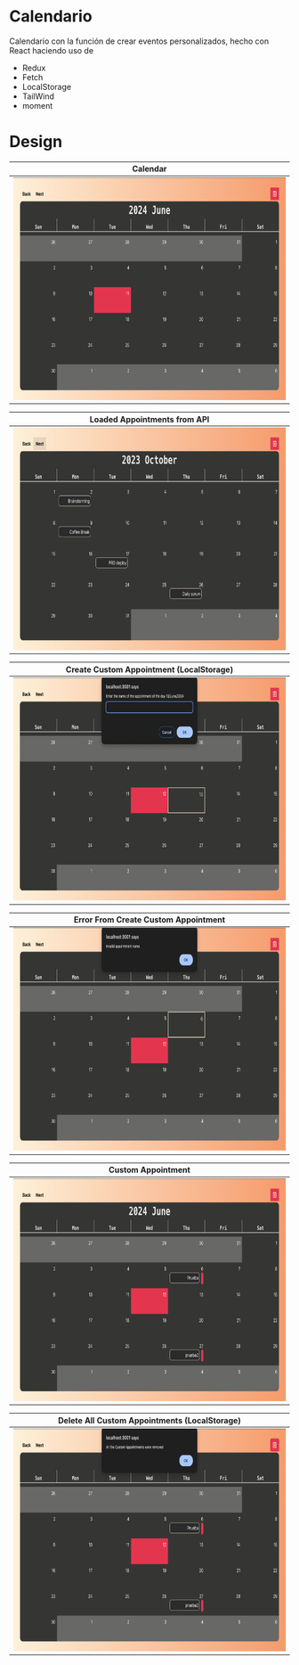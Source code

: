 # Calendario
Calendario con la función de crear eventos personalizados, hecho con React haciendo uso de 
- Redux
- Fetch
- LocalStorage
- TailWind
- moment

# Design
 |     Calendar    |
|:-------------:|
| <img src="/design/Calendar.png" alt="drawing" height="400"/>|  

|     Loaded Appointments from API    |
|:-------------:|
| <img src="/design/ApiAppointments.png" alt="drawing" height="400"/>|  

|  Create Custom Appointment (LocalStorage)  |      
|:----------:|
| <img src="/design/CreateCustomAppointment.png" alt="drawing" height="400"/> |

|  Error From Create Custom Appointment |      
|:----------:|
| <img src="/design/ErrorCreateCustomAppointment.png" alt="drawing" height="400"/> |

|  Custom Appointment |      
|:----------:|
| <img src="/design/CustomAppointments.png" alt="drawing" height="400"/> |

|  Delete All Custom Appointments (LocalStorage) |      
|:----------:|
| <img src="/design/RemoveCustomAppointments.png" alt="drawing" height="400"/> |

